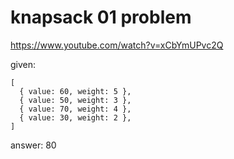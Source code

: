 # knapsack 01 problem

https://www.youtube.com/watch?v=xCbYmUPvc2Q

given:
```
[
  { value: 60, weight: 5 },
  { value: 50, weight: 3 },
  { value: 70, weight: 4 },
  { value: 30, weight: 2 },
]
```

answer: 80